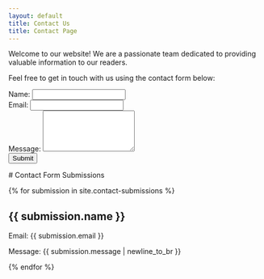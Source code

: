```yaml
---
layout: default
title: Contact Us
title: Contact Page
---
```


Welcome to our website! We are a passionate team dedicated to providing valuable information to our readers.

<p>Feel free to get in touch with us using the contact form below:</p>

<body>
    <form id="contact-form">
  <div class="form-group">
    <label for="name">Name:</label>
    <input type="text" class="form-control" id="name" name="name" required>
  </div>
  <div class="form-group">
    <label for="email">Email:</label>
    <input type="email" class="form-control" id="email" name="email" required>
  </div>
  <div class="form-group">
    <label for="message">Message:</label>
    <textarea class="form-control" id="message" name="message" rows="5" required></textarea>
  </div>
  <button type="submit" class="btn border-info mt-1">Submit</button>
</form>
<div id="message-container"></div>


<div class="container">
# Contact Form Submissions

{% for submission in site.contact-submissions %}
<div class="submission">
  <h2>{{ submission.name }}</h2>
  <p>Email: {{ submission.email }}</p>
  <p>Message: {{ submission.message | newline_to_br }}</p>
</div>
{% endfor %}
    </div>

<script>

document.getElementById('contact-form').addEventListener('submit', async (e) => {
  e.preventDefault();

  const formData = new FormData(e.target);

  // Send a POST request to the server
  try {
    const response = await fetch('/submit-contact-form', {
      method: 'POST',
      body: formData,
    });

    if (response.ok) {
      const data = await response.json();
      const messageContainer = document.getElementById('message-container');
      messageContainer.textContent = data.message;
    } else {
      console.error('Form submission failed.');
    }
  } catch (error) {
    console.error('Error:', error);
    // Handle error
  }
});


    </script>
</body>
